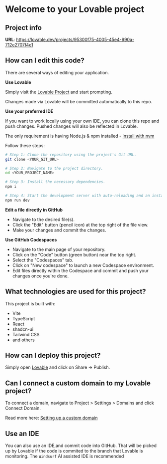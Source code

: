 # Welcome to your Lovable project

## Project info

**URL**: https://lovable.dev/projects/95300f75-4005-45e4-990a-712e2707f4e1

## How can I edit this code?

There are several ways of editing your application.

**Use Lovable**

Simply visit the [Lovable Project](https://lovable.dev/projects/95300f75-4005-45e4-990a-712e2707f4e1) and start prompting.

Changes made via Lovable will be committed automatically to this repo.

**Use your preferred IDE**

If you want to work locally using your own IDE, you can clone this repo and push changes. Pushed changes will also be reflected in Lovable.

The only requirement is having Node.js & npm installed - [install with nvm](https://github.com/nvm-sh/nvm#installing-and-updating)

Follow these steps:

```sh
# Step 1: Clone the repository using the project's Git URL.
git clone <YOUR_GIT_URL>

# Step 2: Navigate to the project directory.
cd <YOUR_PROJECT_NAME>

# Step 3: Install the necessary dependencies.
npm i

# Step 4: Start the development server with auto-reloading and an instant preview.
npm run dev
```

**Edit a file directly in GitHub**

- Navigate to the desired file(s).
- Click the "Edit" button (pencil icon) at the top right of the file view.
- Make your changes and commit the changes.

**Use GitHub Codespaces**

- Navigate to the main page of your repository.
- Click on the "Code" button (green button) near the top right.
- Select the "Codespaces" tab.
- Click on "New codespace" to launch a new Codespace environment.
- Edit files directly within the Codespace and commit and push your changes once you're done.

## What technologies are used for this project?

This project is built with:

- Vite
- TypeScript
- React
- shadcn-ui
- Tailwind CSS
- and others

## How can I deploy this project?

Simply open [Lovable](https://lovable.dev/projects/95300f75-4005-45e4-990a-712e2707f4e1) and click on Share -> Publish.

## Can I connect a custom domain to my Lovable project?

To connect a domain, navigate to Project > Settings > Domains and click Connect Domain.

Read more here: [Setting up a custom domain](https://docs.lovable.dev/tips-tricks/custom-domain#step-by-step-guide)

## Use an IDE

You can also use an IDE,and commit code into GitHub. That will be picked up by Lovable if the code is commited to the branch that Lovable is monitoring. The `Windsurf` AI assisted IDE is recommended
